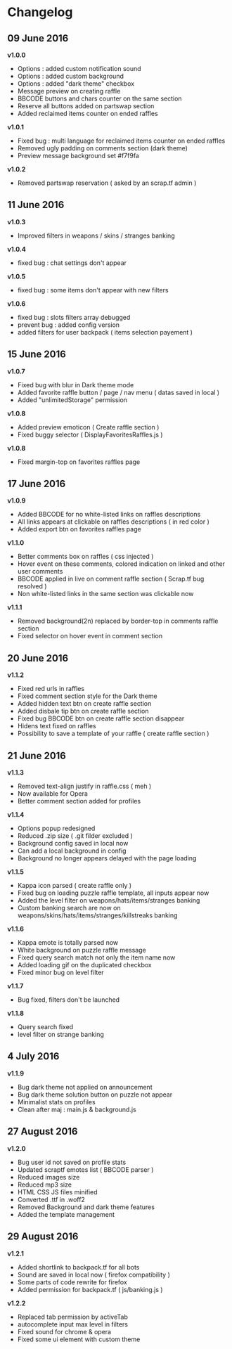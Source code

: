 # Changelog

## 09 June 2016

**v1.0.0**

- Options : added custom notification sound
- Options : added custom background
- Options : added "dark theme" checkbox
- Message preview on creating raffle
- BBCODE buttons and chars counter on the same section
- Reserve all buttons added on partswap section
- Added reclaimed items counter on ended raffles

**v1.0.1**

- Fixed bug : multi language for reclaimed items counter on ended raffles
- Removed ugly padding on comments section (dark theme)
- Preview message background set #f7f9fa

**v1.0.2**

- Removed partswap reservation ( asked by an scrap.tf admin )

## 11 June 2016

**v1.0.3**

- Improved filters in weapons / skins / stranges banking

**v1.0.4**

- fixed bug : chat settings don't appear

**v1.0.5**

- fixed bug : some items don't appear with new filters

**v1.0.6**

- fixed bug : slots filters array debugged
- prevent bug : added config version
- added filters for user backpack ( items selection payement )

## 15 June 2016

**v1.0.7**

- Fixed bug with blur in Dark theme mode
- Added favorite raffle button / page / nav menu ( datas saved in local )
- Added "unlimitedStorage" permission

**v1.0.8**

- Added preview emoticon ( Create raffle section )
- Fixed buggy selector ( DisplayFavoritesRaffles.js )

**v1.0.8**

- Fixed margin-top on favorites raffles page

## 17 June 2016

**v1.0.9**

- Added BBCODE for no white-listed links on raffles descriptions
- All links appears at clickable on raffles descriptions ( in red color )
- Added export btn on favorites raffles page

**v1.1.0**

- Better comments box on raffles ( css injected )
- Hover event on these comments, colored indication on linked and other user comments
- BBCODE applied in live on comment raffle section ( Scrap.tf bug resolved )
- Non white-listed links in the same section was clickable now

**v1.1.1**

- Removed background(2n) replaced by border-top in comments raffle section
- Fixed selector on hover event in comment section

## 20 June 2016

**v1.1.2**

- Fixed red urls in raffles
- Fixed comment section style for the Dark theme
- Added hidden text btn on create raffle section
- Added disbale tip btn on create raffle section
- Fixed bug BBCODE btn on create raffle section disappear
- Hidens text fixed on raffles
- Possibility to save a template of your raffle ( create raffle section )

## 21 June 2016

**v1.1.3**

- Removed text-align justify in raffle.css ( meh )
- Now available for Opera
- Better comment section added for profiles

**v1.1.4**

- Options popup redesigned
- Reduced .zip size ( .git filder excluded )
- Background config saved in local now
- Can add a local background in config
- Background no longer appears delayed with the page loading

**v1.1.5**

- Kappa icon parsed ( create raffle only )
- Fixed bug on loading puzzle raffle template, all inputs appear now
- Added the level filter on weapons/hats/items/stranges banking
- Custom banking search are now on weapons/skins/hats/items/stranges/killstreaks banking

**v1.1.6**

- Kappa emote is totally parsed now
- White background on puzzle raffle message
- Fixed query search match not only the item name now
- Added loading gif on the duplicated checkbox
- Fixed minor bug on level filter

**v1.1.7**

- Bug fixed, filters don't be launched

**v1.1.8**

- Query search fixed
- level filter on strange banking

## 4 July 2016

**v1.1.9**

- Bug dark theme not applied on announcement
- Bug dark theme solution button on puzzle not appear
- Minimalist stats on profiles
- Clean after maj : main.js & background.js 

## 27 August 2016

**v1.2.0**

- Bug user id not saved on profile stats
- Updated scraptf emotes list ( BBCODE parser )
- Reduced images size
- Reduced mp3 size
- HTML CSS JS files minified
- Converted .ttf in .woff2
- Removed Background and dark theme features
- Added the template management 

## 29 August 2016

**v1.2.1**

- Added shortlink to backpack.tf for all bots
- Sound are saved in local now ( firefox compatibility )
- Some parts of code rewrite for firefox
- Added permission for backpack.tf ( js/banking.js )

**v1.2.2**

- Replaced tab permission by activeTab
- autocomplete input max level in filters
- Fixed sound for chrome & opera
- Fixed some ui element with custom theme